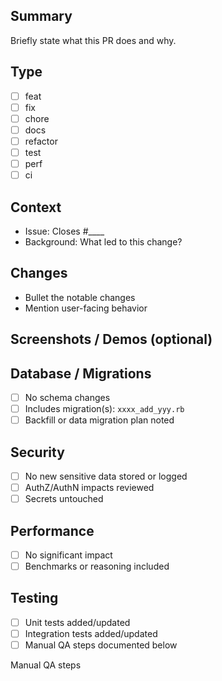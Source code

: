 <!-- Keep PRs small and focused. Link issues. Use clear, factual language. -->

## Summary
Briefly state what this PR does and why.

## Type
- [ ] feat
- [ ] fix
- [ ] chore
- [ ] docs
- [ ] refactor
- [ ] test
- [ ] perf
- [ ] ci

## Context
- Issue: Closes #____
- Background: What led to this change?

## Changes
- Bullet the notable changes
- Mention user-facing behavior

## Screenshots / Demos (optional)
<!-- Before/after images or GIF. -->

## Database / Migrations
- [ ] No schema changes
- [ ] Includes migration(s): `xxxx_add_yyy.rb`
- [ ] Backfill or data migration plan noted

## Security
- [ ] No new sensitive data stored or logged
- [ ] AuthZ/AuthN impacts reviewed
- [ ] Secrets untouched

## Performance
- [ ] No significant impact
- [ ] Benchmarks or reasoning included

## Testing
- [ ] Unit tests added/updated
- [ ] Integration tests added/updated
- [ ] Manual QA steps documented below

Manual QA steps
